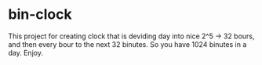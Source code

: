 # bin-clock
This project for creating clock that is deviding day into nice 2^5 -> 32 bours, and then every bour to the next 32 binutes. So you have 1024 binutes in a day. Enjoy.
